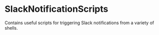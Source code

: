 # SlackNotificationScripts
Contains useful scripts for triggering Slack notifications from a variety of shells.
